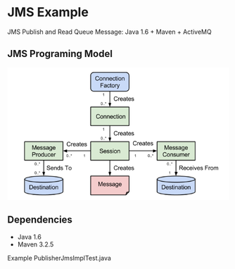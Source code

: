 # JMS Example
JMS Publish and Read Queue Message:  Java 1.6 + Maven + ActiveMQ

## JMS Programing Model

![JMS](jms-api-programming-model.png)

## Dependencies 
- Java 1.6
- Maven 3.2.5

Example PublisherJmsImplTest.java